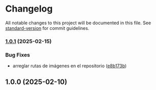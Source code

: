 # Changelog

All notable changes to this project will be documented in this file. See [standard-version](https://github.com/conventional-changelog/standard-version) for commit guidelines.

### [1.0.1](https://github.com/LuisSubiabre/portafolio/compare/v1.0.0...v1.0.1) (2025-02-15)


### Bug Fixes

* arreglar rutas de imágenes en el repositorio ([e8b173b](https://github.com/LuisSubiabre/portafolio/commit/e8b173b7ad5452dd8c4511c6f7612d6fadfa7445))

## 1.0.0 (2025-02-10)
